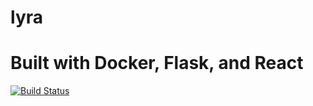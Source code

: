 # lyra
# Built with Docker, Flask, and React

[![Build Status](https://travis-ci.org/elijahc/lyra.svg?branch=master)](https://travis-ci.org/elijahc/lyra)
